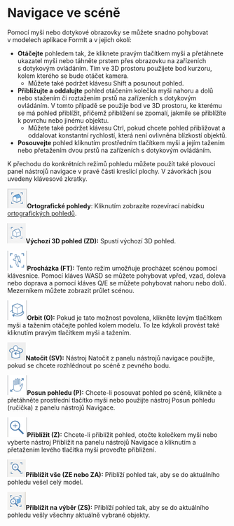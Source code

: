# Navigace ve scéně

Pomocí myši nebo dotykové obrazovky se můžete snadno pohybovat v modelech aplikace FormIt a v jejich okolí:

* **Otáčejte** pohledem tak, že kliknete pravým tlačítkem myši a přetáhnete ukazatel myši nebo táhněte prstem přes obrazovku na zařízeních s dotykovým ovládáním. Tím ve 3D prostoru použijete bod kurzoru, kolem kterého se bude otáčet kamera.
   * Můžete také podržet klávesu Shift a posunout pohled.
* **Přibližujte a oddalujte** pohled otáčením kolečka myši nahoru a dolů nebo stažením či roztažením prstů na zařízeních s dotykovým ovládáním. V tomto případě se použije bod ve 3D prostoru, ke kterému se má pohled přiblížit, přičemž přiblížení se zpomalí, jakmile se přiblížíte k povrchu nebo jinému objektu.
   * Můžete také podržet klávesu Ctrl, pokud chcete pohled přibližovat a oddalovat konstantní rychlostí, která není ovlivněna blízkostí objektů.
* **Posouvejte** pohled kliknutím prostředním tlačítkem myši a jejím tažením nebo přetažením dvou prstů na zařízeních s dotykovým ovládáním. 

K přechodu do konkrétních režimů pohledu můžete použít také plovoucí panel nástrojů navigace v pravé části kreslicí plochy. V závorkách jsou uvedeny klávesové zkratky.

![](../.gitbook/assets/20190618-ortho-views.png)**Ortografické pohledy**: Kliknutím zobrazíte rozevírací nabídku [ortografických pohledů](../tool-library/orthographic-views.md).

![](../.gitbook/assets/20190618-3d-view.png)**Výchozí 3D pohled \(ZD\):** Spustí výchozí 3D pohled.

![](../.gitbook/assets/jet-pack.png)**Procházka \(FT\):** Tento režim umožňuje procházet scénou pomocí klávesnice. Pomocí kláves WASD se můžete pohybovat vpřed, vzad, doleva nebo doprava a pomocí kláves Q/E se můžete pohybovat nahoru nebo dolů. Mezerníkem můžete zobrazit průlet scénou.

![](../.gitbook/assets/orbit-tool.png)**Orbit \(O\):** Pokud je tato možnost povolena, klikněte levým tlačítkem myši a tažením otáčejte pohled kolem modelu. To lze kdykoli provést také kliknutím pravým tlačítkem myši a tažením.

![](../.gitbook/assets/swivel.PNG)**Natočit \(SV\):** Nástroj Natočit z panelu nástrojů navigace použijte, pokud se chcete rozhlédnout po scéně z pevného bodu.

![](../.gitbook/assets/panning.png)**Posun pohledu \(P\):** Chcete-li posouvat pohled po scéně, klikněte a přetáhněte prostřední tlačítko myši nebo použijte nástroj Posun pohledu \(ručička\) z panelu nástrojů Navigace.

![](../.gitbook/assets/zoom.png)**Přiblížit \(Z\):** Chcete-li přiblížit pohled, otočte kolečkem myši nebo vyberte nástroj Přiblížit na panelu nástrojů Navigace a kliknutím a přetažením levého tlačítka myši proveďte přiblížení.

![](../.gitbook/assets/zoom_all.png)**Přiblížit vše \(ZE nebo ZA\):** Přiblíží pohled tak, aby se do aktuálního pohledu vešel celý model.

![](../.gitbook/assets/zoom_selection.png)**Přiblížit na výběr \(ZS\):** Přiblíží pohled tak, aby se do aktuálního pohledu vešly všechny aktuálně vybrané objekty.

